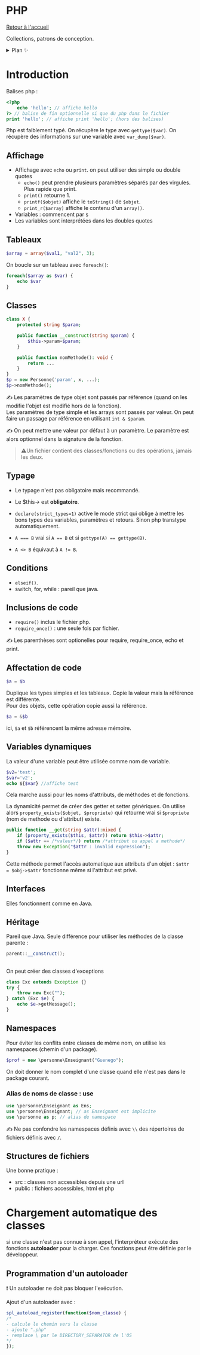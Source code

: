 # PHP

[Retour à l'accueil](./../README.md)

Collections, patrons de conception.

<details>
<summary> Plan ✨</summary>
- [CPOA](#cpoa)
</details>

# Introduction

Balises php :
```php
<?php 
	echo 'hello'; // affiche hello
?> // balise de fin optionnelle si que du php dans le fichier
print 'hello'; // affiche print 'hello'; (hors des balises)
```

Php est faiblement typé. On récupère le type avec `gettype($var)`. On récupère des informations sur une variable avec `var_dump($var)`.

## Affichage
- Affichage avec `echo` ou `print`. on peut utiliser des simple ou double quotes
  - `echo()` peut prendre plusieurs paramètres séparés par des virgules. Plus rapide que print.
  - `print()` retourne 1.
  - `printf($objet)` affiche le `toString()` de `$objet`.
  - `print_r($array)` affiche le contenu d'un `array()`.
- Variables : commencent par `$`
- Les variables sont interprétées dans les doubles quotes

## Tableaux
```php
$array = array($val1, "val2", 3);
```
On boucle sur un tableau avec `foreach()`: 
```php
foreach($array as $var) {
	echo $var
}
```

## Classes
```php
class X {
	protected string $param;

	public function __construct(string $param) {
		$this->param=$param;
	}

	public function nomMethode(): void {
		return ...
	}
}
$p = new Personne('param', x, ...);
$p->nomMethode();
```
✍️ Les paramètres de type objet sont passés par référence (quand on les modifie l'objet est modifié hors de la fonction).  
Les paramètres de type simple et les arrays sont passés par valeur. On peut faire un passage par référence en utilisant `int & $param`.

✍️ On peut mettre une valeur par défaut à un paramètre. Le paramètre est alors optionnel dans la signature de la fonction.

> ⚠️Un fichier contient des classes/fonctions ou des opérations, jamais les deux.

## Typage
- Le typage n'est pas obligatoire mais recommandé.
- Le $this-> est **obligatoire**. 
- `declare(strict_types=1)` active le mode strict qui oblige à mettre les bons types des variables, paramètres et retours. Sinon php transtype automatiquement.

- `A === B` vrai si `A == B` et si `gettype(A) == gettype(B)`.
- `A <> B` équivaut à `A != B`.

## Conditions
- `elseif()`.
- switch, for, while : pareil que java.

## Inclusions de code
- `require()` inclus le fichier php.
- `require_once()` : une seule fois par fichier.

✍️ Les parenthèses sont optionelles pour require, require_once, echo et print.

## Affectation de code
```php
$a = $b
```
Duplique les types simples et les tableaux. Copie la valeur mais la référence est différente.  
Pour des objets, cette opération copie aussi la référence.

```php
$a = &$b
```
ici, `$a` et `$b` référencent la même adresse mémoire.

## Variables dynamiques
La valeur d'une variable peut être utilisée comme nom de variable.
```php
$v2='test';
$var='v2';
echo ${$var} //affiche test
```

Cela marche aussi pour les noms d'attributs, de méthodes et de fonctions.

La dynamicité permet de créer des getter et setter génériques. On utilise alors `property_exists($objet, $propriete)` qui retourne vrai si `$propriete` (nom de methode ou d'attribut) existe.
```php
public function __get(string $attr):mixed {
	if (property_exists($this, $attr)) return $this->$attr;
	if ($attr == /*valeur*/) return /*attribut ou appel a methode*/ 
	throw new Exception("$attr : invalid expression");
}
```
Cette méthode permet l'accès automatique aux attributs d'un objet : `$attr = $obj->$attr` fonctionne même si l'attribut est privé.

## Interfaces
Elles fonctionnent comme en Java.

## Héritage
Pareil que Java. Seule différence pour utiliser les méthodes de la classe parente : 
```java
parent::__construct();
```

## 
On peut créer des classes d'exceptions
```php
class Exc extends Exception {}
try {
	throw new Exc("");
} catch (Exc $e) {
	echo $e->getMessage();
}
```

## Namespaces
Pour éviter les conflits entre classes de même nom, on utilise les namespaces (chemin d'un package).
```php
$prof = new \personne\Enseignant("Guenego");
```

On doit donner le nom complet d'une classe quand elle n'est pas dans le package courant.

### Alias de noms de classe : use
```php
use \personne\Enseignant as Ens;
use \personne\Enseignant; // as Enseignant est implicite
use \personne as p; // alias de namespace
```

✍️ Ne pas confondre les namespaces définis avec `\\` des répertoires de fichiers définis avec `/`.

## Structures de fichiers
Une bonne pratique :
- src : classes non accessibles depuis une url
- public : fichiers accessibles, html et php


# Chargement automatique des classes

si une classe n'est pas connue à son appel, l'interpréteur exécute des fonctions **autoloader** pour la charger. Ces fonctions peut être définie par le développeur.

## Programmation d'un autoloader

❗ Un autoloader ne doit pas bloquer l'exécution.

Ajout d'un autoloader avec :
```php
spl_autoload_register(function($nom_classe) {
/*
- calcule le chemin vers la classe
- ajoute ".php"
- remplace \ par le DIRECTORY_SEPARATOR de l'OS
*/
}); 
```
